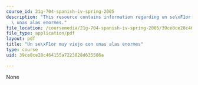 ```yaml
---
course_id: 21g-704-spanish-iv-spring-2005
description: "This resource contains information regarding un se\xF1or muy viejo con\
  \ unas alas enormes."
file_location: /coursemedia/21g-704-spanish-iv-spring-2005/39ce8ce28c464155a7223828d635586a_MIT21G_704S05_imperfect_su.pdf
file_type: application/pdf
layout: pdf
title: "Un se\xF1or muy viejo con unas alas enormes"
type: course
uid: 39ce8ce28c464155a7223828d635586a

---
```

None
